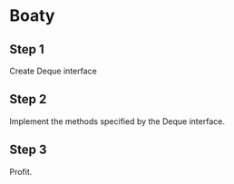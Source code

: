 # Boaty

## Step 1
Create Deque interface

## Step 2
Implement the methods specified by the Deque interface.

## Step 3
Profit.
